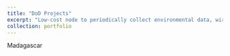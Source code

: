 ```yaml
---
title: "DoD Projects"
excerpt: "Low-cost node to periodically collect environmental data, wirelessly aggregate it through nearby nodes, and upload it to the internet<br/><img src='/images/MESH_Logo_v2.png'>"
collection: portfolio
---
```


Madagascar
